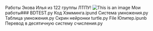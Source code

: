 Работы Экова Илья из 122 группы ЛТПУ!
![This is an image](https://encrypted-tbn0.gstatic.com/images?q=tbn:ANd9GcRn06v7JdSdGZ2ixCs7OIOA01u1bIFAkYQXYQ&usqp=CAU)
Мои работы###
BDTEST.py
Код Хэмминга.ipund
Система умножения.py
Таблица умножения.py
Скрин нейронки
turtle.py
File Юпитер.ipunb
Перевод в десятичную систему счисления.py
